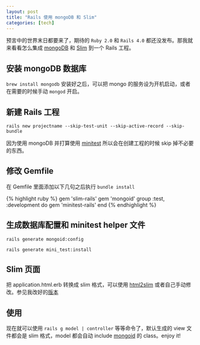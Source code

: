 ```yaml
---
layout: post
title: "Rails 使用 mongoDB 和 Slim"
categories: [tech]
---
```


预言中的世界末日都要来了，期待的 `Ruby 2.0` 和 `Rails 4.0` 都还没发布。那我就来看看怎么集成 [mongoDB](http://www.mongodb.org/) 和 [Slim](http://slim-lang.com/) 到一个 Rails 工程。

## 安装 mongoDB 数据库
`brew install mongodb`
安装好之后，可以把 mongo 的服务设为开机启动，或者在需要的时候手动 `mongod` 开启。

## 新建 Rails 工程
`rails new projectname --skip-test-unit --skip-active-record --skip-bundle`

因为使用 mongoDB 并打算使用 [minitest](https://github.com/seattlerb/minitest) 所以会在创建工程的时候 skip 掉不必要的东西。

## 修改 Gemfile
在 Gemfile 里面添加以下几句之后执行 `bundle install`

{% highlight ruby %}
gem 'slim-rails'
gem 'mongoid'
group :test, :development do
  gem 'minitest-rails'
end
{% endhighlight %}

## 生成数据库配置和 minitest helper 文件
`rails generate mongoid:config`

`rails generate mini_test:install`

## Slim 页面
把 application.html.erb 转换成 slim 格式，可以使用 [html2slim](http://html2slim.herokuapp.com/) 或者自己手动修改。参见我改好的[版本](https://gist.github.com/4139805)

## 使用
现在就可以使用 `rails g model | controller` 等等命令了，默认生成的 view 文件都会是 slim 格式，model 都会自动 include [mongoid](https://github.com/mongoid/mongoid) 的 class。enjoy it!